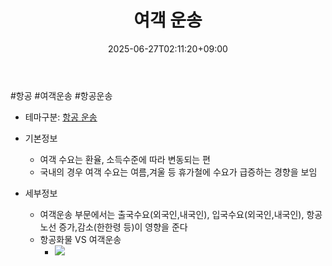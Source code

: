﻿---
title: "여객 운송"
date: 2025-06-27T02:11:20+09:00
lastmod: 2025-06-27T02:11:20+09:00
type: docs
sidebar:
  open: true
weight: 10
---
<div style="display:none">
  <meta property="article:published_time" content="2025-06-26T17:11:20Z" />
  <meta property="article:modified_time" content="2025-06-26T17:11:20Z" />
</div>
#항공 #여객운송 #항공운송 

- 테마구분: [항공 운송](/industry-study/항공-운송/)

- 기본정보
	- 여객 수요는 환율, 소득수준에 따라 변동되는 편 
	- 국내의 경우 여객 수요는 여름,겨울 등 휴가철에 수요가 급증하는 경향을 보임  

- 세부정보
	- 여객운송 부문에서는 출국수요(외국인,내국인), 입국수요(외국인,내국인), 항공노선 증가,감소(한한령 등)이 영향을 준다
	- 항공화물 VS 여객운송
		- ![](https://i.imgur.com/F7R9eNG.png)
